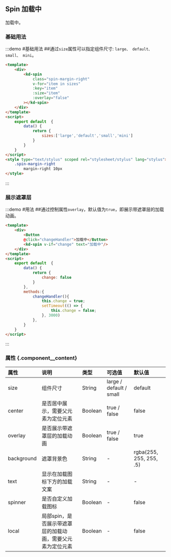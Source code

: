 ## Spin 加载中
加载中。

### 基础用法

:::demo #基础用法 ##通过`size`属性可以指定组件尺寸: `large、 default、 small、 mini`。

```html
<template>
    <div>
        <kd-spin
            class="spin-margin-right"
            v-for="item in sizes"
            :key="item"
            :size="item"
            :overlay="false"
        ></kd-spin>
    </div>
</template>
<script>
    export default  {
        data() {
            return {
                sizes:['large','default','small','mini']
            }
        }
    }
</script>
<style type="text/stylus" scoped rel="stylesheet/stylus" lang="stylus">
    .spin-margin-right
        margin-right 10px
</style>
```

:::

### 展示遮罩层

:::demo #用法 ##通过控制属性`overlay`，默认值为`true`，即展示带遮罩层的加载动画。

```html
<template>
    <div>
        <Button
        @click="changeHandler">加载中</Button>
        <kd-spin v-if="change" text="加载中"/>
    </div>
</template>
<script>
    export default  {
        data() {
            return {
                change: false
            }
        },
        methods:{
            changeHandler(){
                this.change = true;
                setTimeout(() => {
                    this.change = false;
                }, 3000)
            },
        }
    }
</script>
```

:::

### 属性 {.component__content}

| 属性      | 说明    | 类型      | 可选值       | 默认值   |
|:---------- |:-------- |:---------- |:-------------  |:-------- |
| size     | 组件尺寸   | String    |  large / default / small  |    default    |
| center  |   是否居中展示，需要父元素为定位元素   | Boolean  |     true / false     |   false    |
| overlay     | 是否展示带遮罩层的加载动画   | Boolean    |     true / false     |    true     |
| background  |   遮罩背景色   | String  |     -    |    rgba(255, 255, 255, .5)    |
| text  |   显示在加载图标下方的加载文案   | String  |     -    |    -    |
| spinner  |   是否自定义加载图标   | Boolean  |     -    |    false    |
| local  |   局部spin，是否展示带遮罩层的加载动画，需要父元素为定位元素   | Boolean  |     -    |    false    |
